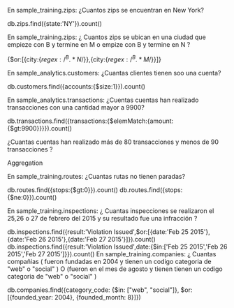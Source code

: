 En sample_training.zips: ¿Cuantos zips se encuentran en New York?

db.zips.find({state:'NY'}).count()

En sample_training.zips: ¿ Cuantos zips se ubican en una ciudad que empieze con B y termine en M o empize con B y termine en N ?

{$or:[{city:{$regex:/^B.*N$/}},{city:{$regex:/^B.*M$/}}]}

En sample_analytics.customers: ¿Cuantas clientes tienen soo una cuenta?

db.customers.find({accounts:{$size:1}}).count()


En sample_analytics.transactions: ¿Cuentas cuentas han realizado transacciones con una cantidad mayor a 9900?

db.transactions.find({transactions:{$elemMatch:{amount:{$gt:9900}}}}).count()

¿Cuantas cuentas han realizado más de 80 transacciones y menos de 90 transacciones ?

Aggregation

En sample_training.routes: ¿Cuantas rutas no tienen paradas?

db.routes.find({stops:{$gt:0}}).count()
db.routes.find({stops:{$ne:0}}).count()

En sample_training.inspections: ¿ Cuantas inspecciones se realizaron el 25,26 o 27 de febrero del 2015 y su resultado fue una infracción ?

db.inspections.find({result:'Violation Issued',$or:[{date:'Feb 25 2015'},{date:'Feb 26 2015'},{date:'Feb 27 2015'}]}).count()
db.inspections.find({result:'Violation Issued',date:{$in:['Feb 25 2015','Feb 26 2015','Feb 27 2015']}}).count()
En sample_training.companies: ¿ Cuantas compañias ( fueron fundadas en 2004 y tienen un codigo categoria de "web" o "social" )  O   (fueron en el mes de agosto y tienen tienen un codigo categoria de "web" o "social" )

db.companies.find({category_code: {$in: ["web", "social"]}, $or: [{founded_year: 2004}, {founded_month: 8}]})
